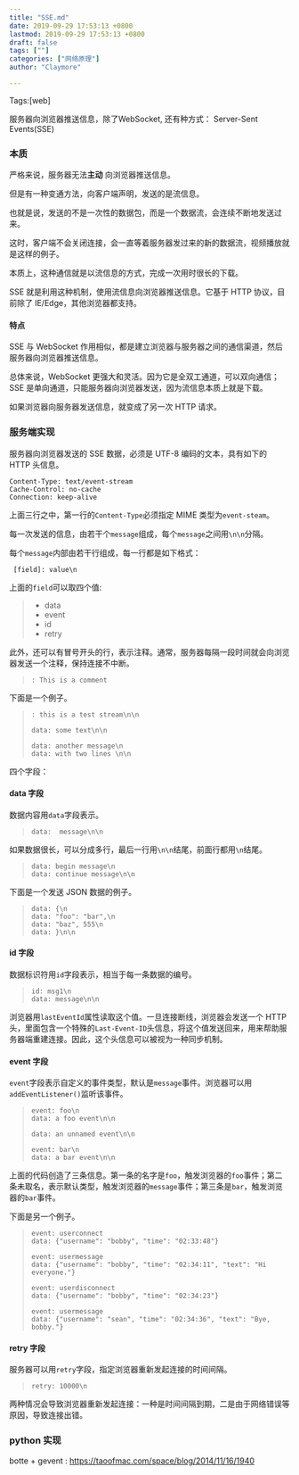 ```yaml
---
title: "SSE.md"
date: 2019-09-29 17:53:13 +0800
lastmod: 2019-09-29 17:53:13 +0800
draft: false
tags: [""]
categories: ["网络原理"]
author: "Claymore"

---
```

Tags:[web]

服务器向浏览器推送信息，除了WebSocket, 还有种方式： Server-Sent Events(SSE)



### 本质

严格来说，服务器无法**主动** 向浏览器推送信息。

但是有一种变通方法，向客户端声明，发送的是流信息。

也就是说，发送的不是一次性的数据包，而是一个数据流，会连续不断地发送过来。

这时，客户端不会关闭连接，会一直等着服务器发过来的新的数据流，视频播放就是这样的例子。

本质上，这种通信就是以流信息的方式，完成一次用时很长的下载。 



SSE 就是利用这种机制，使用流信息向浏览器推送信息。它基于 HTTP 协议，目前除了 IE/Edge，其他浏览器都支持。 



#### 特点

SSE 与 WebSocket 作用相似，都是建立浏览器与服务器之间的通信渠道，然后服务器向浏览器推送信息。

总体来说，WebSocket 更强大和灵活。因为它是全双工通道，可以双向通信；SSE 是单向通道，只能服务器向浏览器发送，因为流信息本质上就是下载。

如果浏览器向服务器发送信息，就变成了另一次 HTTP 请求。





### 服务端实现



服务器向浏览器发送的 SSE 数据，必须是 UTF-8 编码的文本，具有如下的 HTTP 头信息。

 ```
 Content-Type: text/event-stream
 Cache-Control: no-cache
 Connection: keep-alive
 ```

上面三行之中，第一行的`Content-Type`必须指定 MIME 类型为`event-steam`。



每一次发送的信息，由若干个`message`组成，每个`message`之间用`\n\n`分隔。

每个`message`内部由若干行组成，每一行都是如下格式：


` [field]: value\n`


上面的`field`可以取四个值:

> - data
> - event
> - id
> - retry

此外，还可以有冒号开头的行，表示注释。通常，服务器每隔一段时间就会向浏览器发送一个注释，保持连接不中断。

> ```
> : This is a comment
> ```

下面是一个例子。

> ```
> : this is a test stream\n\n
> 
> data: some text\n\n
> 
> data: another message\n
> data: with two lines \n\n
> ```



四个字段：

#### data 字段

数据内容用`data`字段表示。

> ```
> data:  message\n\n
> ```

如果数据很长，可以分成多行，最后一行用`\n\n`结尾，前面行都用`\n`结尾。

> ```
> data: begin message\n
> data: continue message\n\n
> ```

下面是一个发送 JSON 数据的例子。

> ```
> data: {\n
> data: "foo": "bar",\n
> data: "baz", 555\n
> data: }\n\n
> ```

#### id 字段

数据标识符用`id`字段表示，相当于每一条数据的编号。

> ```
> id: msg1\n
> data: message\n\n
> ```

浏览器用`lastEventId`属性读取这个值。一旦连接断线，浏览器会发送一个 HTTP 头，里面包含一个特殊的`Last-Event-ID`头信息，将这个值发送回来，用来帮助服务器端重建连接。因此，这个头信息可以被视为一种同步机制。

#### event 字段

`event`字段表示自定义的事件类型，默认是`message`事件。浏览器可以用`addEventListener()`监听该事件。

> ```
> event: foo\n
> data: a foo event\n\n
> 
> data: an unnamed event\n\n
> 
> event: bar\n
> data: a bar event\n\n
> ```

上面的代码创造了三条信息。第一条的名字是`foo`，触发浏览器的`foo`事件；第二条未取名，表示默认类型，触发浏览器的`message`事件；第三条是`bar`，触发浏览器的`bar`事件。

下面是另一个例子。

> ```
> event: userconnect
> data: {"username": "bobby", "time": "02:33:48"}
> 
> event: usermessage
> data: {"username": "bobby", "time": "02:34:11", "text": "Hi everyone."}
> 
> event: userdisconnect
> data: {"username": "bobby", "time": "02:34:23"}
> 
> event: usermessage
> data: {"username": "sean", "time": "02:34:36", "text": "Bye, bobby."}
> ```

#### retry 字段

服务器可以用`retry`字段，指定浏览器重新发起连接的时间间隔。

> ```
> retry: 10000\n
> ```

两种情况会导致浏览器重新发起连接：一种是时间间隔到期，二是由于网络错误等原因，导致连接出错。







### python 实现

botte + gevent : https://taoofmac.com/space/blog/2014/11/16/1940